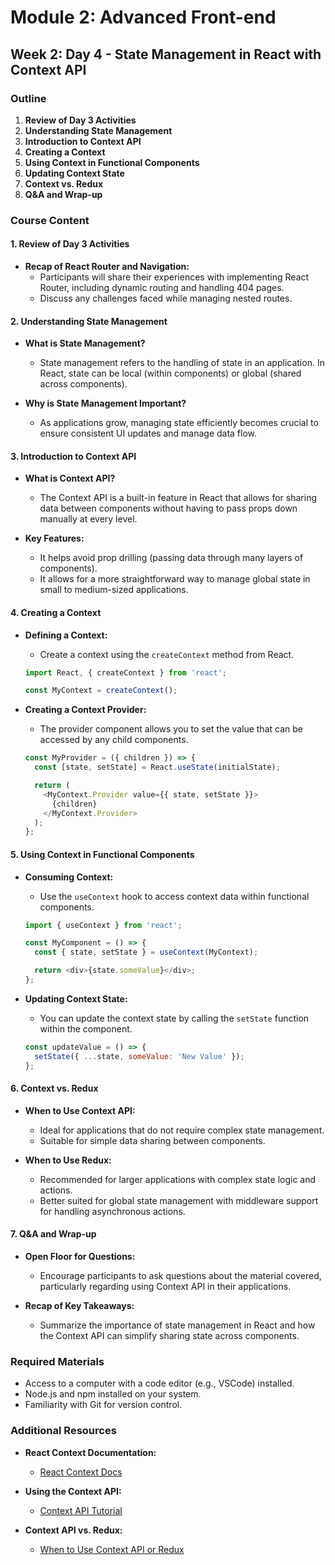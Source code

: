 # Module 2: Advanced Front-end
## Week 2: Day 4 - State Management in React with Context API

### Outline
1. **Review of Day 3 Activities**
2. **Understanding State Management**
3. **Introduction to Context API**
4. **Creating a Context**
5. **Using Context in Functional Components**
6. **Updating Context State**
7. **Context vs. Redux**
8. **Q&A and Wrap-up**

### Course Content

#### 1. Review of Day 3 Activities
- **Recap of React Router and Navigation:**
  - Participants will share their experiences with implementing React Router, including dynamic routing and handling 404 pages.
  - Discuss any challenges faced while managing nested routes.

#### 2. Understanding State Management
- **What is State Management?**
  - State management refers to the handling of state in an application. In React, state can be local (within components) or global (shared across components).

- **Why is State Management Important?**
  - As applications grow, managing state efficiently becomes crucial to ensure consistent UI updates and manage data flow.

#### 3. Introduction to Context API
- **What is Context API?**
  - The Context API is a built-in feature in React that allows for sharing data between components without having to pass props down manually at every level.

- **Key Features:**
  - It helps avoid prop drilling (passing data through many layers of components).
  - It allows for a more straightforward way to manage global state in small to medium-sized applications.

#### 4. Creating a Context
- **Defining a Context:**
  - Create a context using the `createContext` method from React.
  ```javascript
  import React, { createContext } from 'react';

  const MyContext = createContext();
  ```

- **Creating a Context Provider:**
  - The provider component allows you to set the value that can be accessed by any child components.
  ```javascript
  const MyProvider = ({ children }) => {
    const [state, setState] = React.useState(initialState);

    return (
      <MyContext.Provider value={{ state, setState }}>
        {children}
      </MyContext.Provider>
    );
  };
  ```

#### 5. Using Context in Functional Components
- **Consuming Context:**
  - Use the `useContext` hook to access context data within functional components.
  ```javascript
  import { useContext } from 'react';

  const MyComponent = () => {
    const { state, setState } = useContext(MyContext);

    return <div>{state.someValue}</div>;
  };
  ```

- **Updating Context State:**
  - You can update the context state by calling the `setState` function within the component.
  ```javascript
  const updateValue = () => {
    setState({ ...state, someValue: 'New Value' });
  };
  ```

#### 6. Context vs. Redux
- **When to Use Context API:**
  - Ideal for applications that do not require complex state management.
  - Suitable for simple data sharing between components.

- **When to Use Redux:**
  - Recommended for larger applications with complex state logic and actions.
  - Better suited for global state management with middleware support for handling asynchronous actions.

#### 7. Q&A and Wrap-up
- **Open Floor for Questions:**
  - Encourage participants to ask questions about the material covered, particularly regarding using Context API in their applications.

- **Recap of Key Takeaways:**
  - Summarize the importance of state management in React and how the Context API can simplify sharing state across components.

### Required Materials
- Access to a computer with a code editor (e.g., VSCode) installed.
- Node.js and npm installed on your system.
- Familiarity with Git for version control.

### Additional Resources
- **React Context Documentation:**
  - [React Context Docs](https://reactjs.org/docs/context.html)
  
- **Using the Context API:**
  - [Context API Tutorial](https://reactjs.org/docs/context.html#api)

- **Context API vs. Redux:**
  - [When to Use Context API or Redux](https://www.freecodecamp.org/news/context-api-vs-redux-what-should-you-use/)




